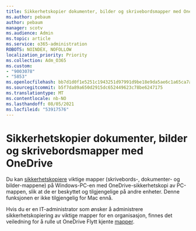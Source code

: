 ```yaml
---
title: Sikkerhetskopier dokumenter, bilder og skrivebordsmapper med OneDrive
ms.author: pebaum
author: pebaum
manager: scotv
ms.audience: Admin
ms.topic: article
ms.service: o365-administration
ROBOTS: NOINDEX, NOFOLLOW
localization_priority: Priority
ms.collection: Adm_O365
ms.custom:
- "9003078"
- "5853"
ms.openlocfilehash: bb7d1d0f1e5251c1943251d97991d9be18e9da5ae6c1a65ca7aa5eb32ba7dece
ms.sourcegitcommit: b5f7da89a650d2915dc652449623c78be6247175
ms.translationtype: MT
ms.contentlocale: nb-NO
ms.lasthandoff: 08/05/2021
ms.locfileid: "53917576"
---
```

# <a name="back-up-your-documents-pictures-and-desktop-folders-with-onedrive"></a>Sikkerhetskopier dokumenter, bilder og skrivebordsmapper med OneDrive

Du kan [sikkerhetskopiere](https://support.office.com/article/d61a7930-a6fb-4b95-b28a-6552e77c3057) viktige mapper (skrivebords-, dokumenter- og bilder-mappene) på Windows-PC-en med OneDrive-sikkerhetskopi av PC-mappen, slik at de er beskyttet og tilgjengelige på andre enheter. Denne funksjonen er ikke tilgjengelig for Mac ennå.  

Hvis du er en IT-administrator som ønsker å administrere sikkerhetskopiering av viktige mapper for en organisasjon, finnes det veiledning for å rulle ut OneDrive Flytt kjente [mapper](https://docs.microsoft.com/onedrive/redirect-known-folders).
